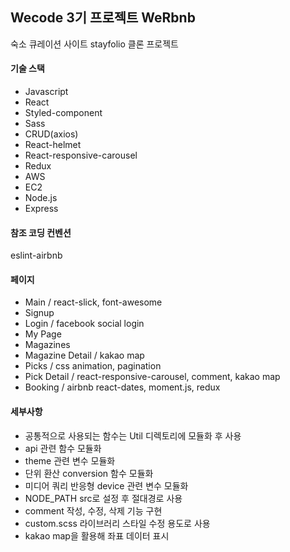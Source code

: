 ## Wecode 3기 프로젝트 WeRbnb

숙소 큐레이션 사이트 stayfolio 클론 프로젝트  

#### 기술 스택

- Javascript
- React
- Styled-component
- Sass
- CRUD(axios)
- React-helmet
- React-responsive-carousel
- Redux
- AWS
- EC2
- Node.js
- Express

#### 참조 코딩 컨벤션

eslint-airbnb

#### 페이지

- Main / react-slick, font-awesome
- Signup
- Login / facebook social login
- My Page
- Magazines
- Magazine Detail / kakao map
- Picks / css animation, pagination
- Pick Detail / react-responsive-carousel, comment, kakao map
- Booking / airbnb react-dates, moment.js, redux

#### 세부사항

- 공통적으로 사용되는 함수는 Util 디렉토리에 모듈화 후 사용
- api 관련 함수 모듈화
- theme 관련 변수 모듈화
- 단위 환산 conversion 함수 모듈화
- 미디어 쿼리 반응형 device 관련 변수 모듈화
- NODE_PATH src로 설정 후 절대경로 사용
- comment 작성, 수정, 삭제 기능 구현
- custom.scss 라이브러리 스타일 수정 용도로 사용
- kakao map을 활용해 좌표 데이터 표시

